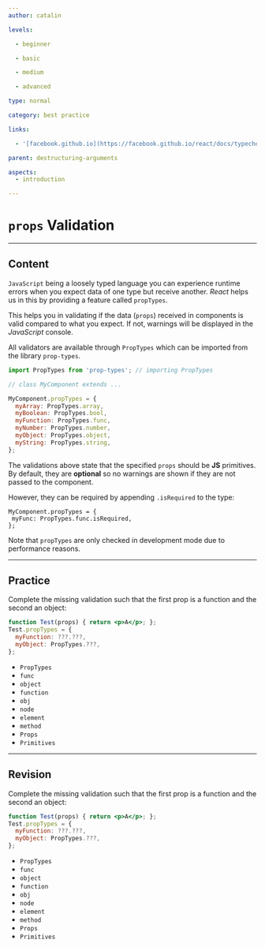 ```yaml
---
author: catalin

levels:

  - beginner

  - basic

  - medium

  - advanced

type: normal

category: best practice

links:

  - '[facebook.github.io](https://facebook.github.io/react/docs/typechecking-with-proptypes.html){website}'

parent: destructuring-arguments

aspects:
  - introduction

---
```


# `props` Validation

---
## Content

`JavaScript` being a loosely typed language you can experience runtime errors when you expect data of one type but receive another. *React* helps us in this by providing a feature called `propTypes`.

This helps you in validating if the data (`props`) received in components is valid compared to what you expect. If not, warnings will be displayed in the *JavaScript* console.

All validators are available through `PropTypes` which can be imported from the library `prop-types`.
```jsx
import PropTypes from 'prop-types'; // importing PropTypes

// class MyComponent extends ...

MyComponent.propTypes = {
  myArray: PropTypes.array,
  myBoolean: PropTypes.bool,
  myFunction: PropTypes.func,
  myNumber: PropTypes.number,
  myObject: PropTypes.object,
  myString: PropTypes.string,
};
```

The validations above state that the specified `props` should be **JS** primitives. By default, they are **optional** so no warnings are shown if they are not passed to the component.

 However, they can be required by appending `.isRequired` to the type:
```
MyComponent.propTypes = {
 myFunc: PropTypes.func.isRequired,
};
```

Note that `propTypes` are only checked in development mode due to performance reasons.

---
## Practice

Complete the missing validation such that the first prop is a function and the second an object:

```jsx
function Test(props) { return <p>A</p>; };
Test.propTypes = {
  myFunction: ???.???,
  myObject: PropTypes.???,
};
```


* `PropTypes`
* `func`
* `object`
* `function`
* `obj`
* `node`
* `element`
* `method`
* `Props`
* `Primitives`

---
## Revision

Complete the missing validation such that the first prop is a function and the second an object:

```jsx
function Test(props) { return <p>A</p>; };
Test.propTypes = {
  myFunction: ???.???,
  myObject: PropTypes.???,
};
```


* `PropTypes`
* `func`
* `object`
* `function`
* `obj`
* `node`
* `element`
* `method`
* `Props`
* `Primitives`


